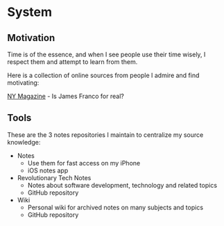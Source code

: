 # System

## Motivation

Time is of the essence, and when I see people use their time wisely, I respect them and attempt to learn from them.

Here is a collection of online sources from people I admire and find motivating:

[NY Magazine](https://nymag.com/movies/profiles/67284/) - Is James Franco for real?

## Tools

These are the 3 notes repositories I maintain to centralize my source knowledge:

* Notes
    * Use them for fast access on my iPhone
    * iOS notes app
* Revolutionary Tech Notes
    * Notes about software development, technology and related topics
    * GitHub repository
* Wiki
    * Personal wiki for archived notes on many subjects and topics
    * GitHub repository
